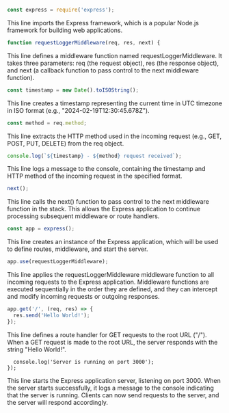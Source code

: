 ```javascript
const express = require('express');
```
This line imports the Express framework, which is a popular Node.js framework for building web applications.

```javascript
function requestLoggerMiddleware(req, res, next) {
```
This line defines a middleware function named requestLoggerMiddleware. It takes three parameters: req (the request object), res (the response object), and next (a callback function to pass control to the next middleware function).

```javascript
const timestamp = new Date().toISOString();
```
This line creates a timestamp representing the current time in UTC timezone in ISO format (e.g., "2024-02-19T12:30:45.678Z").

```javascript
const method = req.method;
```
This line extracts the HTTP method used in the incoming request (e.g., GET, POST, PUT, DELETE) from the req object.

```javascript
console.log(`${timestamp} - ${method} request received`);
```
This line logs a message to the console, containing the timestamp and HTTP method of the incoming request in the specified format.

```javascript
next();
```
This line calls the next() function to pass control to the next middleware function in the stack. This allows the Express application to continue processing subsequent middleware or route handlers.

```javascript
const app = express();
```
This line creates an instance of the Express application, which will be used to define routes, middleware, and start the server.

```javascript
app.use(requestLoggerMiddleware);
```
This line applies the requestLoggerMiddleware middleware function to all incoming requests to the Express application. Middleware functions are executed sequentially in the order they are defined, and they can intercept and modify incoming requests or outgoing responses.

```javascript
app.get('/', (req, res) => {
  res.send('Hello World!');
});
```
This line defines a route handler for GET requests to the root URL ("/"). When a GET request is made to the root URL, the server responds with the string "Hello World!".

```app.listen(3000, () => {
  console.log('Server is running on port 3000');
});
```
This line starts the Express application server, listening on port 3000. When the server starts successfully, it logs a message to the console indicating that the server is running. Clients can now send requests to the server, and the server will respond accordingly.
